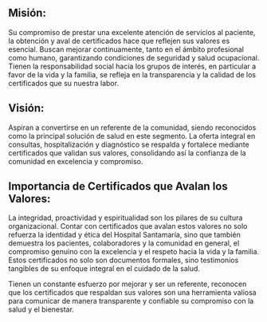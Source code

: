 ## Misión:
Su compromiso de prestar una excelente atención de servicios al paciente, la obtención y aval de certificados hace que reflejen sus valores es esencial. Buscan mejorar continuamente, tanto en el ámbito profesional como humano, garantizando condiciones de seguridad y salud ocupacional. Tienen la responsabilidad social hacia los grupos de interés, en particular a favor de la vida y la familia, se refleja en la transparencia y la calidad de los certificados que su nuestra labor.

## Visión:
Aspiran a convertirse en un referente de la comunidad, siendo reconocidos como la principal solución de salud en este segmento. La oferta integral en consultas, hospitalización y diagnóstico se respalda y fortalece mediante certificados que validan sus valores, consolidando así la confianza de la comunidad en excelencia y compromiso.

## Importancia de Certificados que Avalan los Valores:
La integridad, proactividad y espiritualidad son los pilares de su cultura organizacional. Contar con certificados que avalan estos valores no solo refuerza la identidad y ética del Hospital Santamaría, sino que también demuestra los pacientes, colaboradores y la comunidad en general, el compromiso genuino con la excelencia y el respeto hacia la vida y la familia. Estos certificados no solo son documentos formales, sino testimonios tangibles de su enfoque integral en el cuidado de la salud.

Tienen un constante esfuerzo por mejorar y ser un referente, reconocen que los certificados que respaldan sus valores son una herramienta valiosa para comunicar de manera transparente y confiable su compromiso con la salud y el bienestar.
